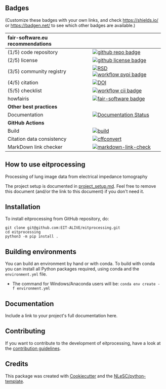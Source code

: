 ## Badges

(Customize these badges with your own links, and check https://shields.io/ or https://badgen.net/ to see which other badges are available.)

| fair-software.eu recommendations | |
| :-- | :--  |
| (1/5) code repository              | [![github repo badge](https://img.shields.io/badge/github-repo-000.svg?logo=github&labelColor=gray&color=blue)](git@github.com:EIT-ALIVE/eitprocessing) |
| (2/5) license                      | [![github license badge](https://img.shields.io/github/license/EIT-ALIVE/eitprocessing)](git@github.com:EIT-ALIVE/eitprocessing) |
| (3/5) community registry           | [![RSD](https://img.shields.io/badge/rsd-eitprocessing-00a3e3.svg)](https://www.research-software.nl/software/eitprocessing) [![workflow pypi badge](https://img.shields.io/pypi/v/eitprocessing.svg?colorB=blue)](https://pypi.python.org/project/eitprocessing/) |
| (4/5) citation                     |  [![DOI](https://zenodo.org/badge/617944717.svg)](https://zenodo.org/badge/latestdoi/617944717) |
| (5/5) checklist                    | [![workflow cii badge](https://bestpractices.coreinfrastructure.org/projects/<replace-with-created-project-identifier>/badge)](https://bestpractices.coreinfrastructure.org/projects/<replace-with-created-project-identifier>) |
| howfairis                          | [![fair-software badge](https://img.shields.io/badge/fair--software.eu-%E2%97%8F%20%20%E2%97%8F%20%20%E2%97%8F%20%20%E2%97%8F%20%20%E2%97%8B-yellow)](https://fair-software.eu) |
| **Other best practices**           | &nbsp; |
| Documentation                      | [![Documentation Status](https://readthedocs.org/projects/eitprocessing/badge/?version=latest)](https://eitprocessing.readthedocs.io/en/latest/?badge=latest) |
| **GitHub Actions**                 | &nbsp; |
| Build                              | [![build](git@github.com:EIT-ALIVE/eitprocessing/actions/workflows/build.yml/badge.svg)](git@github.com:EIT-ALIVE/eitprocessing/actions/workflows/build.yml) |
| Citation data consistency               | [![cffconvert](git@github.com:EIT-ALIVE/eitprocessing/actions/workflows/cffconvert.yml/badge.svg)](git@github.com:EIT-ALIVE/eitprocessing/actions/workflows/cffconvert.yml) |
| MarkDown link checker              | [![markdown-link-check](git@github.com:EIT-ALIVE/eitprocessing/actions/workflows/markdown-link-check.yml/badge.svg)](git@github.com:EIT-ALIVE/eitprocessing/actions/workflows/markdown-link-check.yml) |

## How to use eitprocessing

Processing of lung image data from electrical impedance tomography

The project setup is documented in [project_setup.md](project_setup.md). Feel free to remove this document (and/or the link to this document) if you don't need it.

## Installation

To install eitprocessing from GitHub repository, do:

```console
git clone git@github.com:EIT-ALIVE/eitprocessing.git
cd eitprocessing
python3 -m pip install .
```
## Building environments

You can build an environment by hand or with conda. To build with conda
you can install all Python packages required, using conda and the
    `environment.yml` file.

  * The command for Windows/Anaconda users will be:
     `conda env create -f environment.yml`




## Documentation

Include a link to your project's full documentation here.

## Contributing

If you want to contribute to the development of eitprocessing,
have a look at the [contribution guidelines](CONTRIBUTING.md).

## Credits

This package was created with [Cookiecutter](https://github.com/audreyr/cookiecutter) and the [NLeSC/python-template](https://github.com/NLeSC/python-template).
